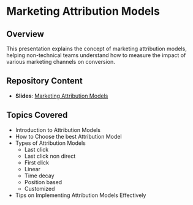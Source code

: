 # Marketing Attribution Models

## Overview
This presentation explains the concept of marketing attribution models, helping non-technical teams understand how to measure the impact of various marketing channels on conversion.

## Repository Content
- **Slides**: [Marketing Attribution Models](https://github.com/vieiralaura/portfolio/blob/laura/Data%20Literacy/Marketing%20Attribution%20Models/slides/Marketing%20Attribution%20Models%20-%20Laura%20Vieira.pdf)

## Topics Covered
- Introduction to Attribution Models
- How to Choose the best Attribution Model
- Types of Attribution Models
	- Last click
	- Last click non direct
	- First click
	- Linear
	- Time decay
	- Position based
	- Customized
- Tips on Implementing Attribution Models Effectively

